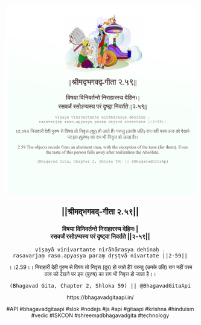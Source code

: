 <img src="../../asset/BG_2_59.png"/>
<center><h2>||श्रीमद्‍भगवद्‍-गीता २.५९||</h2>
<h3>विषया विनिवर्तन्ते निराहारस्य देहिनः |<br/>रसवर्जं रसोऽप्यस्य परं दृष्ट्वा निवर्तते ||२-५९||</h3>
<pre>viṣayā vinivartante nirāhārasya dehinaḥ .<br/>rasavarjaṃ raso.apyasya paraṃ dṛṣṭvā nivartate ||2-59||</pre>
<p>।।2.59।। निराहारी देही पुरुष से विषय तो निवृत्त (दूर) हो जाते हैं? परन्तु (उनके प्रति) राग नहीं  परम तत्व को देखने पर इस (पुरुष) का राग भी निवृत्त हो जाता है।।</p>
<pre>(Bhagavad Gita, Chapter 2, Shloka 59) || @BhagavadGitaApi</pre><p>https://bhagavadgitaapi.in/</p><p>#API #bhagavadgitaapi #slok #nodejs #js #api #gitaapi #krishna #hinduism #vedic #ISKCON #shreemadbhagavadgita #technology</p></center>